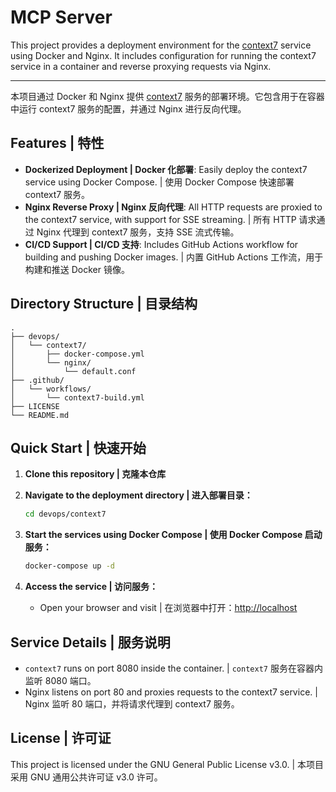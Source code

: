 # MCP Server

This project provides a deployment environment for the [context7](https://github.com/upstash/context7) service using Docker and Nginx. It includes configuration for running the context7 service in a container and reverse proxying requests via Nginx.

---

本项目通过 Docker 和 Nginx 提供 [context7](https://github.com/upstash/context7) 服务的部署环境。它包含用于在容器中运行 context7 服务的配置，并通过 Nginx 进行反向代理。

## Features | 特性

- **Dockerized Deployment | Docker 化部署**: Easily deploy the context7 service using Docker Compose. | 使用 Docker Compose 快速部署 context7 服务。
- **Nginx Reverse Proxy | Nginx 反向代理**: All HTTP requests are proxied to the context7 service, with support for SSE streaming. | 所有 HTTP 请求通过 Nginx 代理到 context7 服务，支持 SSE 流式传输。
- **CI/CD Support | CI/CD 支持**: Includes GitHub Actions workflow for building and pushing Docker images. | 内置 GitHub Actions 工作流，用于构建和推送 Docker 镜像。

## Directory Structure | 目录结构

```
.
├── devops/
│   └── context7/
│       ├── docker-compose.yml
│       └── nginx/
│           └── default.conf
├── .github/
│   └── workflows/
│       └── context7-build.yml
├── LICENSE
└── README.md
```

## Quick Start | 快速开始

1. **Clone this repository | 克隆本仓库**

2. **Navigate to the deployment directory | 进入部署目录：**
   ```bash
   cd devops/context7
   ```

3. **Start the services using Docker Compose | 使用 Docker Compose 启动服务：**
   ```bash
   docker-compose up -d
   ```

4. **Access the service | 访问服务：**
   - Open your browser and visit | 在浏览器中打开：[http://localhost](http://localhost)

## Service Details | 服务说明

- `context7` runs on port 8080 inside the container. | `context7` 服务在容器内监听 8080 端口。
- Nginx listens on port 80 and proxies requests to the context7 service. | Nginx 监听 80 端口，并将请求代理到 context7 服务。

## License | 许可证

This project is licensed under the GNU General Public License v3.0. | 本项目采用 GNU 通用公共许可证 v3.0 许可。


